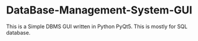 # DataBase-Management-System-GUI
This is a Simple DBMS GUI written in Python PyQt5. This is mostly for SQL database.

